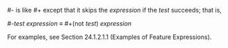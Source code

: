  

#- is like #+ except that it skips the *expression* if the *test* succeeds; that is, 

#-*test expression ≡* #+(not *test*) *expression* 

For examples, see Section 24.1.2.1.1 (Examples of Feature Expressions).  



